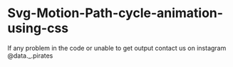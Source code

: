 # Svg-Motion-Path-cycle-animation-using-css
If any problem in the code or unable to get output contact us on instagram @data._.pirates
